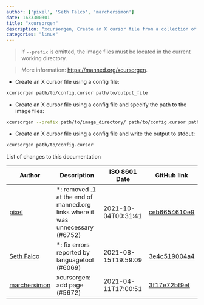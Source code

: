 ```yaml
---
author: ['pixel', 'Seth Falco', 'marchersimon']
date: 1633300301
title: "xcursorgen"
description: "xcursorgen, Create an X cursor file from a collection of PNGs."
categories: "linux"
---
```

> If `--prefix` is omitted, the image files must be located in the current working directory.

> More information: <https://manned.org/xcursorgen>.

- Create an X cursor file using a config file:

```bash
xcursorgen path/to/config.cursor path/to/output_file
```

- Create an X cursor file using a config file and specify the path to the image files:

```bash
xcursorgen --prefix path/to/image_directory/ path/to/config.cursor path/to/output_file
```

- Create an X cursor file using a config file and write the output to stdout:

```bash
xcursorgen path/to/config.cursor
```
List of changes to this documentation


Author | Description | ISO 8601 Date | GitHub link
------|-----|-----|-----
[pixel](mailto:chrissx@chrissx.de) | *: removed .1 at the end of manned.org links where it was unnecessary (#6752) | 2021-10-04T00:31:41 | [ceb6654610e9](https://github.com/tldr-pages/tldr/commit/ceb6654610e9bf343485e918edfc5a90691b89d1)
[Seth Falco](mailto:seth@falco.fun) | *: fix errors reported by languagetool (#6069) | 2021-08-15T19:59:09 | [3e4c519004a4](https://github.com/tldr-pages/tldr/commit/3e4c519004a471c861cdc609fd7239ee3355671c)
[marchersimon](mailto:50295997+marchersimon@users.noreply.github.com) | xcursorgen: add page (#5672) | 2021-04-11T17:00:51 | [3f17e72bf9ef](https://github.com/tldr-pages/tldr/commit/3f17e72bf9efe500796a49474586ab01917874ad)

